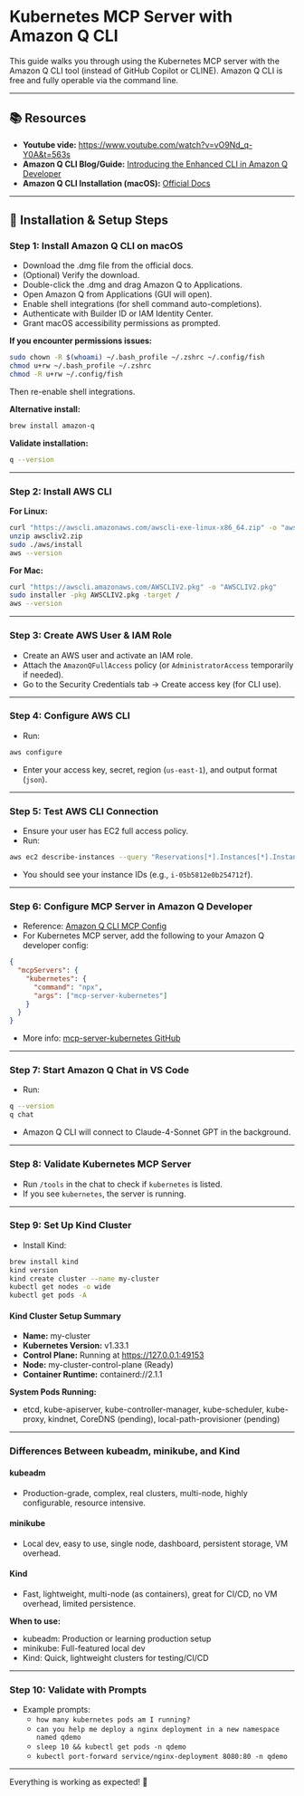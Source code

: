 # Kubernetes MCP Server with Amazon Q CLI

This guide walks you through using the Kubernetes MCP server with the Amazon Q CLI tool (instead of GitHub Copilot or CLINE). Amazon Q CLI is free and fully operable via the command line.

---

## 📚 Resources
- **Youtube vide:** https://www.youtube.com/watch?v=vO9Nd_q-Y0A&t=563s
- **Amazon Q CLI Blog/Guide:** [Introducing the Enhanced CLI in Amazon Q Developer](https://aws.amazon.com/blogs/devops/introducing-the-enhanced-command-line-interface-in-amazon-q-developer/)
- **Amazon Q CLI Installation (macOS):** [Official Docs](https://docs.aws.amazon.com/amazonq/latest/qdeveloper-ug/command-line-installing.html)

---

## 🚀 Installation & Setup Steps

### Step 1: Install Amazon Q CLI on macOS
- Download the .dmg file from the official docs.
- (Optional) Verify the download.
- Double-click the .dmg and drag Amazon Q to Applications.
- Open Amazon Q from Applications (GUI will open).
- Enable shell integrations (for shell command auto-completions).
- Authenticate with Builder ID or IAM Identity Center.
- Grant macOS accessibility permissions as prompted.

**If you encounter permissions issues:**
```bash
sudo chown -R $(whoami) ~/.bash_profile ~/.zshrc ~/.config/fish
chmod u+rw ~/.bash_profile ~/.zshrc
chmod -R u+rw ~/.config/fish
```
Then re-enable shell integrations.

**Alternative install:**
```bash
brew install amazon-q
```

**Validate installation:**
```bash
q --version
```

---

### Step 2: Install AWS CLI

**For Linux:**
```bash
curl "https://awscli.amazonaws.com/awscli-exe-linux-x86_64.zip" -o "awscliv2.zip"
unzip awscliv2.zip
sudo ./aws/install
aws --version
```

**For Mac:**
```bash
curl "https://awscli.amazonaws.com/AWSCLIV2.pkg" -o "AWSCLIV2.pkg"
sudo installer -pkg AWSCLIV2.pkg -target /
aws --version
```

---

### Step 3: Create AWS User & IAM Role
- Create an AWS user and activate an IAM role.
- Attach the `AmazonQFullAccess` policy (or `AdministratorAccess` temporarily if needed).
- Go to the Security Credentials tab → Create access key (for CLI use).

---

### Step 4: Configure AWS CLI
- Run:
```bash
aws configure
```
- Enter your access key, secret, region (`us-east-1`), and output format (`json`).

---

### Step 5: Test AWS CLI Connection
- Ensure your user has EC2 full access policy.
- Run:
```bash
aws ec2 describe-instances --query "Reservations[*].Instances[*].InstanceId" --output text
```
- You should see your instance IDs (e.g., `i-05b5812e0b254712f`).

---

### Step 6: Configure MCP Server in Amazon Q Developer
- Reference: [Amazon Q CLI MCP Config](https://docs.aws.amazon.com/amazonq/latest/qdeveloper-ug/command-line-mcp-understanding-config.html)
- For Kubernetes MCP server, add the following to your Amazon Q developer config:

```json
{
  "mcpServers": {
    "kubernetes": {
      "command": "npx",
      "args": ["mcp-server-kubernetes"]
    }
  }
}
```
- More info: [mcp-server-kubernetes GitHub](https://github.com/Flux159/mcp-server-kubernetes)

---

### Step 7: Start Amazon Q Chat in VS Code
- Run:
```bash
q --version
q chat
```
- Amazon Q CLI will connect to Claude-4-Sonnet GPT in the background.

---

### Step 8: Validate Kubernetes MCP Server
- Run `/tools` in the chat to check if `kubernetes` is listed.
- If you see `kubernetes`, the server is running.

---

### Step 9: Set Up Kind Cluster
- Install Kind:
```bash
brew install kind
kind version
kind create cluster --name my-cluster
kubectl get nodes -o wide
kubectl get pods -A
```

#### Kind Cluster Setup Summary
- **Name:** my-cluster
- **Kubernetes Version:** v1.33.1
- **Control Plane:** Running at https://127.0.0.1:49153
- **Node:** my-cluster-control-plane (Ready)
- **Container Runtime:** containerd://2.1.1

**System Pods Running:**
- etcd, kube-apiserver, kube-controller-manager, kube-scheduler, kube-proxy, kindnet, CoreDNS (pending), local-path-provisioner (pending)

---

### Differences Between kubeadm, minikube, and Kind

#### kubeadm
- Production-grade, complex, real clusters, multi-node, highly configurable, resource intensive.

#### minikube
- Local dev, easy to use, single node, dashboard, persistent storage, VM overhead.

#### Kind
- Fast, lightweight, multi-node (as containers), great for CI/CD, no VM overhead, limited persistence.

**When to use:**
- kubeadm: Production or learning production setup
- minikube: Full-featured local dev
- Kind: Quick, lightweight clusters for testing/CI/CD

---

### Step 10: Validate with Prompts
- Example prompts:
  - `how many kubernetes pods am I running?`
  - `can you help me deploy a nginx deployment in a new namespace named qdemo`
  - `sleep 10 && kubectl get pods -n qdemo`
  - `kubectl port-forward service/nginx-deployment 8080:80 -n qdemo`

---

Everything is working as expected! 🎉
